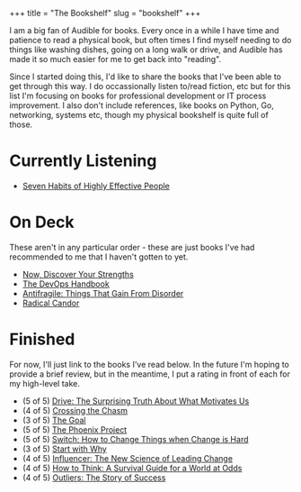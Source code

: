 +++
title = "The Bookshelf"
slug = "bookshelf"
+++

I am a big fan of Audible for books. Every once in a while I have time and patience to read
a physical book, but often times I find myself needing to do things like washing dishes,
going on a long walk or drive, and Audible has made it so much easier for me to get back into
"reading".

Since I started doing this, I'd like to share the books that I've been able to get through this
way. I do occassionally listen to/read fiction, etc but for this list I'm focusing on books for professional
development or IT process improvement. I also don't include references, like books on Python, Go, networking, systems
etc, though my physical bookshelf is quite full of those.

# Currently Listening

- [Seven Habits of Highly Effective People](https://www.amazon.com/Habits-Highly-Effective-People-Powerful/dp/0743269519)

# On Deck

These aren't in any particular order - these are just books I've had recommended to me that I haven't
gotten to yet.

- [Now, Discover Your Strengths](https://www.amazon.com/Discover-Your-Strengths-Marcus-Buckingham/dp/0743201140)
- [The DevOps Handbook](https://www.amazon.com/DevOps-Handbook-World-Class-Reliability-Organizations/dp/1942788002)
- [Antifragile: Things That Gain From Disorder](https://www.amazon.com/Antifragile-Things-That-Disorder-Incerto/dp/0812979680)
- [Radical Candor](https://www.amazon.com/Radical-Candor-Kim-Scott/dp/B01KTIEFEE)

# Finished

For now, I'll just link to the books I've read below. In the future I'm hoping to provide a brief review,
but in the meantime, I put a rating in front of each for my high-level take.

- (5 of 5) [Drive: The Surprising Truth About What Motivates Us](https://www.amazon.com/Drive-Surprising-Truth-About-Motivates/dp/1594484805)
- (4 of 5) [Crossing the Chasm](https://www.amazon.com/Crossing-Chasm-Marketing-High-Tech-Mainstream/dp/0060517123)
- (3 of 5) [The Goal](https://www.amazon.com/Goal-Process-Ongoing-Improvement/dp/0884271951)
- (5 of 5) [The Phoenix Project](https://www.amazon.com/Phoenix-Project-DevOps-Helping-Business/dp/0988262592)
- (5 of 5) [Switch: How to Change Things when Change is Hard](https://www.amazon.com/Switch-Change-Things-When-Hard/dp/0385528752)
- (3 of 5) [Start with Why](https://www.amazon.com/Start-Why-Leaders-Inspire-Everyone/dp/1591846447)
- (4 of 5) [Influencer: The New Science of Leading Change](https://www.amazon.com/Influencer-Science-Leading-Change-Second/dp/0071808868)
- (4 of 5) [How to Think: A Survival Guide for a World at Odds](https://www.amazon.com/How-Think-Survival-Guide-World/dp/0451499603)
- (4 of 5) [Outliers: The Story of Success](https://www.amazon.com/Outliers-Story-Success-Malcolm-Gladwell/dp/0316017930)
